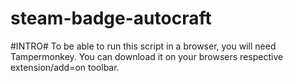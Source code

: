 # steam-badge-autocraft

#INTRO#
To be able to run this script in a browser, you will need Tampermonkey. You can download it on your browsers respective extension/add=on toolbar.



















